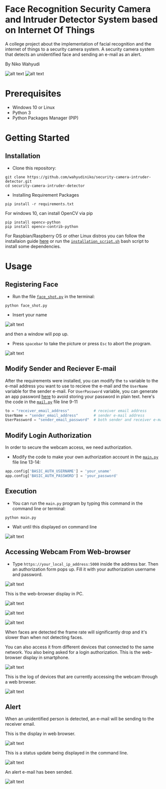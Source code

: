 # Face Recognition Security Camera and Intruder Detector System based on Internet Of Things

A college project about the implementation of facial recognition and the internet of things to a security camera system. A security camera system that detects an unidentified face and sending an e-mail as an alert. 

By Niko Wahyudi

![alt text](../main/src/img/m2.jpg "alert") ![alt text](../main/src/img/m3.jpg "e-mail")



# Prerequisites
+ Windows 10 or Linux
+ Python 3
+ Python Packages Manager (PIP) 


# Getting Started

## Installation
+ Clone this repository:
```
git clone https://github.com/wahyudiniko/security-camera-intruder-detector.git
cd security-camera-intruder-detector
```
+ Installing Requirement Packages
```
pip install -r requirements.txt
```
For windows 10, can install OpenCV via pip
```
pip install opencv-python
pip install opencv-contrib-python
```
For Raspbian/Raspberry OS or other Linux distros you can follow the installaion guide [here](https://www.pyimagesearch.com/2016/04/18/install-guide-raspberry-pi-3-raspbian-jessie-opencv-3/) or run the [`installation_script.sh`](../main/installation_script.sh) bash script to install some dependencies.

# Usage

## Registering Face
+ Run the file [`face_shot.py`](../main/face_shot.py) in the terminal:
```
python face_shot.py
```
+ Insert your name
 
![alt text](../main/src/img/faceshot.png "face_shot.py cmd window")

and then a window will pop up. 
+ Press `spacebar` to take the picture or press `Esc` to abort the program.

![alt text](../main/src/img/faceshot2.png "face_shot.py frame window")


## Modify Sender and Reciever E-mail
After the requirements were installed, you can modify the `to` variable to the e-mail address you want to use to recieve the e-mail and the `UserName` variable for the sender e-mail. For `UserPassword` variable, you can generate an app password [here](https://support.google.com/accounts/answer/185833?hl=en) to avoid storing your password in plain text. here's the code in the [`mail.py`](../main/mail.py) file line 9-11

```python
to = "receiver_email_address"           # receiver email address
UserName = "sender_email_address"       # sender e-mail address
UserPassword = "sender_email_password"  # both sender and receiver e-mail address only works for gmail
```

## Modify Login Authorization
In order to secure the webcam access, we need authorization. 
+ Modify the code to make your own authorization account in the [`main.py`](../main/main.py) file line 13-14:
```python
app.config['BASIC_AUTH_USERNAME'] = 'your_uname'
app.config['BASIC_AUTH_PASSWORD'] = 'your_password'
```


## Execution
+ You can run the `main.py` program by typing this command in the command line or terminal:
```
python main.py
```
+ Wait until this displayed on command line
 
![alt text](../main/src/img/cmd1.png "initiate main.py")

## Accessing Webcam From Web-browser
+ Type `https://your_local_ip_address:5000` inside the address bar. Then an authorization form pops up. Fill it with your authorization username and password.

![alt text](../main/src/img/login.png "login auth")

This is the web-browser display in PC.

![alt text](../main/src/img/browser.png "PC browser display")

![alt text](../main/src/img/browser2.png "PC multi-faces browser display")

![alt text](../main/src/img/test.gif "PC multi-faces browser display")
 
When faces are detected the frame rate will significantly drop and it's slower than when not detecting faces.

You can also access it from different devices that connected to the same network. You also being asked for a login authorization. This is the web-browser display in smartphone.

![alt text](../main/src/img/m1.jpg "smartphone browser display")

This is the log of devices that are currently accessing the webcam through a web browser.
 
![alt text](../main/src/img/cmd4.png "log devices")


## Alert
When an unidentified person is detected, an e-mail will be sending to the receiver email.

This is the display in web browser.

![alt text](../main/src/img/browser3.png "unidentified person")

This is a status update being displayed in the command line.

![alt text](../main/src/img/cmd3.png "status update")
 
An alert e-mail has been sended.
 
![alt text](../main/src/img/m2.jpg "alert")
